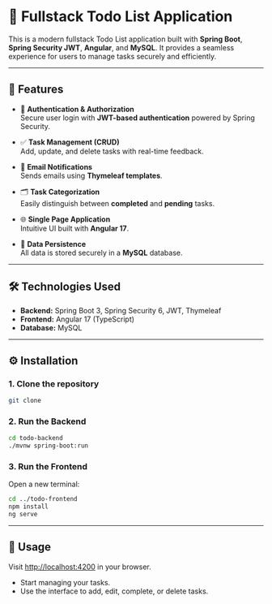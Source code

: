 # 📝 Fullstack Todo List Application

This is a modern fullstack Todo List application built with **Spring Boot**, **Spring Security JWT**, **Angular**, and **MySQL**. It provides a seamless experience for users to manage tasks securely and efficiently.

---

## 🚀 Features

- 🔐 **Authentication & Authorization**  
  Secure user login with **JWT-based authentication** powered by Spring Security.

- ✅ **Task Management (CRUD)**  
  Add, update, and delete tasks with real-time feedback.

- 📧 **Email Notifications**  
  Sends emails using **Thymeleaf templates**.

- 🗂️ **Task Categorization**  
  Easily distinguish between **completed** and **pending** tasks.

- 🌐 **Single Page Application**  
  Intuitive UI built with **Angular 17**.

- 💾 **Data Persistence**  
  All data is stored securely in a **MySQL** database.

---

## 🛠️ Technologies Used

- **Backend:** Spring Boot 3, Spring Security 6, JWT, Thymeleaf  
- **Frontend:** Angular 17 (TypeScript)  
- **Database:** MySQL  

---

## ⚙️ Installation

### 1. Clone the repository
```bash
git clone
```

### 2. Run the Backend
```bash
cd todo-backend
./mvnw spring-boot:run
```

### 3. Run the Frontend
Open a new terminal:
```bash
cd ../todo-frontend
npm install
ng serve
```

---

## 📱 Usage

Visit [http://localhost:4200](http://localhost:4200) in your browser.

- Start managing your tasks.
- Use the interface to add, edit, complete, or delete tasks.
